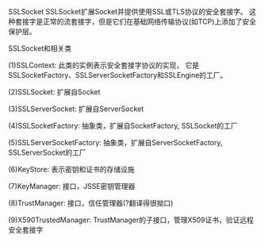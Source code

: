 SSLSocket
SSLSocket扩展Socket并提供使用SSL或TLS协议的安全套接字。
这种套接字是正常的流套接字，但是它们在基础网络传输协议(如TCP)上添加了安全保护层。

SSLSocket和相关类

(1)SSLContext: 此类的实例表示安全套接字协议的实现， 它是SSLSocketFactory、SSLServerSocketFactory和SSLEngine的工厂。

(2)SSLSocket: 扩展自Socket

(3)SSLServerSocket: 扩展自ServerSocket

(4)SSLSocketFactory: 抽象类，扩展自SocketFactory, SSLSocket的工厂

(5)SSLServerSocketFactory: 抽象类，扩展自ServerSocketFactory, SSLServerSocket的工厂

(6)KeyStore: 表示密钥和证书的存储设施

(7)KeyManager: 接口，JSSE密钥管理器

(8)TrustManager: 接口，信任管理器(?翻译得很拗口)

(9)X590TrustedManager: TrustManager的子接口，管理X509证书，验证远程安全套接字

